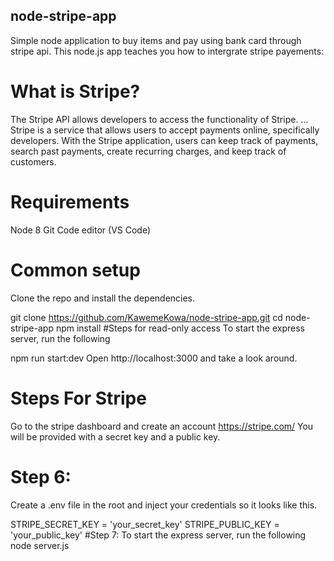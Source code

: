 ## node-stripe-app
Simple node application to buy items and pay using bank card through stripe api. This node.js app teaches you how to intergrate stripe payements:


# What is Stripe?
The Stripe API allows developers to access the functionality of Stripe. ... Stripe is a service that allows users to accept payments online, specifically developers. With the Stripe application, users can keep track of payments, search past payments, create recurring charges, and keep track of customers.

# Requirements
Node 8
Git
Code editor (VS Code)

# Common setup
Clone the repo and install the dependencies.

git clone https://github.com/KawemeKowa/node-stripe-app.git
cd node-stripe-app
npm install
#Steps for read-only access
To start the express server, run the following

npm run start:dev
Open http://localhost:3000 and take a look around.

# Steps For Stripe
Go to the stripe dashboard and create an account https://stripe.com/
You will be provided with a secret key and a public key.

# Step 6: 
Create a .env file in the root and inject your credentials so it looks like this.

STRIPE_SECRET_KEY = 'your_secret_key'
STRIPE_PUBLIC_KEY = 'your_public_key'
#Step 7: To start the express server, run the following
node server.js

